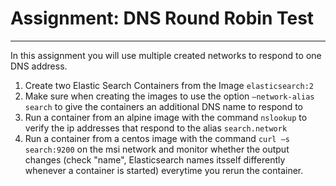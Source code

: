 # Assignment: DNS Round Robin Test
***
In this assignment you will use multiple created networks to respond to one DNS address. 

1. Create two Elastic Search Containers from the Image ```elasticsearch:2```
2. Make sure when creating the images to use the option ```–network-alias search``` to give the containers an additional DNS name to respond to
3. Run a container from an alpine image with the command ```nslookup``` to verify the ip addresses that respond to the alias ```search.network```
4. Run a container from a centos image with the command ```curl –s search:9200``` on the msi network and monitor whether the output changes (check "name", Elasticsearch names itsself differently whenever a container is started) everytime you rerun the container.  
